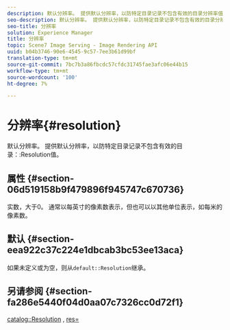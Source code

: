 ```yaml
---
description: 默认分辨率。 提供默认分辨率，以防特定目录记录不包含有效的目录分辨率值。
seo-description: 默认分辨率。 提供默认分辨率，以防特定目录记录不包含有效的目录分辨率值。
seo-title: 分辨率
solution: Experience Manager
title: 分辨率
topic: Scene7 Image Serving - Image Rendering API
uuid: b04b3746-90e6-4545-9c57-7ee3b61d99bf
translation-type: tm+mt
source-git-commit: 7bc7b3a86fbcdc57cfdc31745fae3afc06e44b15
workflow-type: tm+mt
source-wordcount: '100'
ht-degree: 7%

---
```



# 分辨率{#resolution}

默认分辨率。 提供默认分辨率，以防特定目录记录不包含有效的目录：:Resolution值。

## 属性 {#section-06d519158b9f479896f945747c670736}

实数，大于0。 通常以每英寸的像素数表示，但也可以以其他单位表示，如每米的像素数。

## 默认 {#section-eea922c37c224e1dbcab3bc53ee13aca}

如果未定义或为空，则从`default::Resolution`继承。

## 另请参阅 {#section-fa286e5440f04d0aa07c7326cc0d72f1}

[catalog::Resolution](../../../../../ir-api/material-cat/image-rendering-api-ref/c-ir-material-catalog/c-ir-material-data-reference/r-ir-resolution-dataref.md#reference-6a2d64c2d72b438fade58a3391569da7) ,  [res=](../../../../../ir-api/http-protocol/image-rendering-api-ref/c-ir-http-protocol-ref/c-ir-http-protocol-command-reference/r-ir-res.md#reference-0ad9de8887144c83a6db97b4994f7c04)
